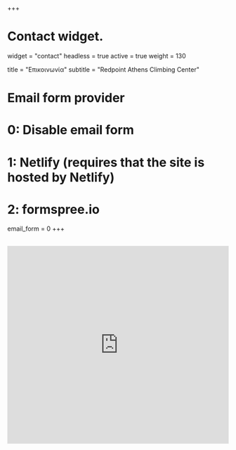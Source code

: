 +++
# Contact widget.
widget = "contact"
headless = true
active = true
weight = 130

title = "Επικοινωνία"
subtitle = "Redpoint Athens Climbing Center"

# Email form provider
#   0: Disable email form
#   1: Netlify (requires that the site is hosted by Netlify)
#   2: formspree.io
email_form = 0
+++

<br>
<iframe src="https://www.google.com/maps/embed?pb=!1m18!1m12!1m3!1d3143.464118382507!2d23.7254753156746!3d38.01295820619235!2m3!1f0!2f0!3f0!3m2!1i1024!2i768!4f13.1!3m3!1m2!1s0x14a1a2c2b3392ced%3A0x5d4965950eb5f09f!2sRedpoint%20Athens%20Climbing%20Center!5e0!3m2!1sen!2sgr!4v1592686031545!5m2!1sen!2sgr" width="100%" height="450" frameborder="0" style="border:0;" allowfullscreen="" aria-hidden="false" tabindex="0"></iframe>